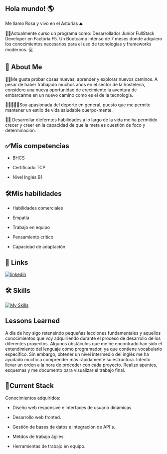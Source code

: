 ## Hola mundo! 🌎
Me llamo Rosa y vivo en el Asturias ⛰️

👩‍🎓Actualmente curso un programa como:
Desarrollador Junior FullStack Developer en Factoría F5. Un Bootcamp intenso de 7 meses donde adquiero los conocimientos necesarios para el uso de tecnologías y frameworks modernos. 💻


## 🚀 About Me
🚵‍♀️Me gusta  probar cosas nuevas, aprender y explorar nuevos caminos. A pesar de haber trabajado muchos años en el sector de la hostelería, considero una nueva oportunidad de crecimiento la aventura de embarcarme en un nuevo camino como es el de la tecnología. 

🏋️‍♀️🍳🧘‍♀️Soy apasionada del deporte en general, puesto que me permite mantener un estilo de vida saludable cuerpo-mente. 

🧗‍♀️ Desarrollar dieferntes habilidades a lo largo de la vida me ha permitido crecer y creer en la capacidad de que la meta es cuestión de foco y determinación.

## ✅Mis competencias
* BHCS
- Certificado TCP
* Nivel Inglés B1


## 🛠️Mis habilidades 

* Habilidades comerciales
+ Empatía
- Trabajo en equipo
* Pensamiento crítico
- Capacidad de adaptación

## 🔗 Links

[![linkedin](https://img.shields.io/badge/linkedin-0A66C2?style=for-the-badge&logo=linkedin&logoColor=white)](https://www.linkedin.com/)



## 🛠 Skills

 [![My Skills](https://skillicons.dev/icons?i=js,html,css,figma,github,gmail,linkedin,tailwind,vscode,npm,nodejs)](https://skillicons.dev)


## Lessons Learned
A día de hoy sigo reteneindo pequeñas lecciones fundamentales y aquellos conocimientos que voy  adquiriendo durante el proceso de desarrollo de los diferentes proyectos. Algunos obstáculos que me he encontrado han sido el entendimiento del lenguaje como programador, ya que contiene vocabulario específico. Sin embargo, obtener un nivel intermedio del inglés me ha ayudado mucho a comprender más rápidamente su estructura. 
Intento llevar un orden a la hora de proceder con cada proyecto. Realizo apuntes, esquemas y me documento para visualizar el trabajo final. 

## 🧩Current Stack 
Conocimientos adquiridos:

 - Diseño web responsive e interfaces de usuario dinámicas.
 * Desarrollo web fronted.
 - Gestión de bases de datos e integración de API´s.
 * Métdos de trabajo ágiles.
 - Herramientas de trabajo en equipo.
